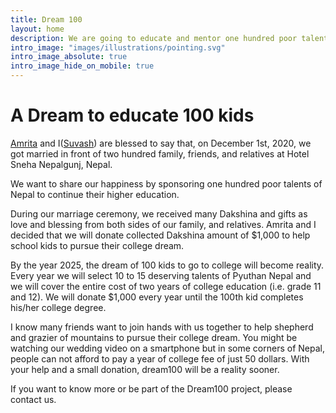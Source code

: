 ```yaml
---
title: Dream 100
layout: home
description: We are going to educate and mentor one hundred poor talents of Nepal to complete their higher education.
intro_image: "images/illustrations/pointing.svg"
intro_image_absolute: true
intro_image_hide_on_mobile: true
---
```


# A Dream to educate 100 kids

[Amrita](https://www.facebook.com/amrita.sen1111) and I([Suvash](https://www.facebook.com/iamsuvash)) are blessed to say that, on December 1st, 2020, we got married in front of two hundred family, friends, and relatives at Hotel Sneha Nepalgunj, Nepal. 

We want to share our happiness by sponsoring one hundred poor talents of Nepal to continue their higher education.

During our marriage ceremony, we received many Dakshina and gifts as love and blessing from both sides of our family, and relatives. Amrita and I decided that we will donate collected Dakshina amount of $1,000 to help school kids to pursue their college dream.

By the year 2025, the dream of 100 kids to go to college will become reality. Every year we will select 10 to 15 deserving talents of Pyuthan Nepal and we will cover the entire cost of two years of college education (i.e. grade 11 and 12). We will donate $1,000 every year until the 100th kid completes his/her college degree. 

I know many friends want to join hands with us together to help shepherd and grazier of mountains to pursue their college dream. You might be watching our wedding video on a smartphone but in some corners of Nepal, people can not afford to pay a year of college fee of just 50 dollars. With your help and a small donation, dream100 will be a reality sooner.

If you want to know more or be part of the Dream100 project, please contact us.
